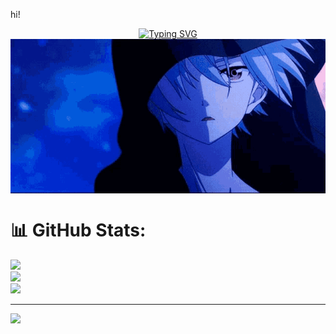 hi!
<p align="center">
<a href="https://git.io/typing-svg"><img src="https://readme-typing-svg.demolab.com?font=Fira+Code&weight=600&size=24&pause=1000&color=F7C300&width=435&lines=Welcome%2C+to+my+Github+Profile;I'm+a+Web+Developer+and+more" alt="Typing SVG" /></a>
<img align="middle" alt="GIF" src="https://github.com/ronitraj74/ronitraj74/blob/main/tenor.gif" />
</p>

# 📊 GitHub Stats:
![](https://github-readme-stats.vercel.app/api?username=ronitraj74&theme=dark&hide_border=false&include_all_commits=false&count_private=false)<br/>
![](https://nirzak-streak-stats.vercel.app/?user=ronitraj74&theme=dark&hide_border=false)<br/>
![](https://github-readme-stats.vercel.app/api/top-langs/?username=ronitraj74&theme=dark&hide_border=false&include_all_commits=false&count_private=false&layout=compact)

---
[![](https://visitcount.itsvg.in/api?id=ronitraj74&icon=0&color=0)](https://visitcount.itsvg.in)

<!-- Proudly created with GPRM ( https://gprm.itsvg.in ) -->
